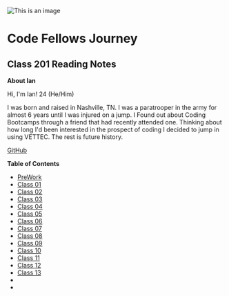 ![This is an image](https://funvizeo.com/media/thumbs/82172d4f763cbf49/hacking-in-progress-memes-4e1fb5ee99dafe08-f6fe178da0393eb0.jpg)
# Code Fellows Journey
## Class 201 Reading Notes
**About Ian**

Hi, I'm Ian! 24 (He/Him)

I was born and raised in Nashville, TN. I was a paratrooper in the army for almost 6 years until I was injured on a jump. I Found out about Coding Bootcamps through a friend that had recently attended one. Thinking about how long I'd been interested in the prospect of coding I decided to jump in using VETTEC. The rest is future history.

[GitHub](https://github.com/IanMcshoe)

**Table of Contents**
- [PreWork](Pre-Works-Notes.md)
- [Class 01](Class-01.md)
- [Class 02](Class-02.md)
- [Class 03](Class-03.md)
- [Class 04](Class-04.md)
- [Class 05](Class-05.md)
- [Class 06](Class-06.md)
- [Class 07](Class-07.md)
- [Class 08](Class-08.md)
- [Class 09](Class-09.md)
- [Class 10](Class-10.md)
- [Class 11](Class-11.md)
- [Class 12](Class-12.md)
- [Class 13](Class-13.md)
-
-



